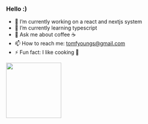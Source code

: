 ### Hello :)

- 🔭 I’m currently working on a react and nextjs system
- 🌱 I’m currently learning typescript 
- 💬 Ask me about coffee ☕
- 📫 How to reach me: tomfyoungs@gmail.com
- ⚡ Fun fact: I like cooking 🍰
<img src="https://media2.giphy.com/media/13UZisxBxkjPwI/giphy.gif?cid=ecf05e47nc9ckuqyxivpfhzbulmen0e0gwhqxcgaacca64ae&rid=giphy.gif&ct=g" width="150"/>
